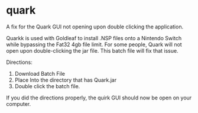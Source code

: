 # quark
A fix for the Quark GUI not opening upon double clicking the application. 


Quarkk is used with Goldleaf to install .NSP files onto a Nintendo Switch while bypassing the Fat32 4gb file limit. For some people, Quark will not open upon double-clicking the jar file. This batch file will fix that issue. 

Directions:
1) Download Batch File
2) Place Into the directory that has Quark.jar
3) Double click the batch file.

If you did the directions properly, the quirk GUI should now be open on your computer. 
